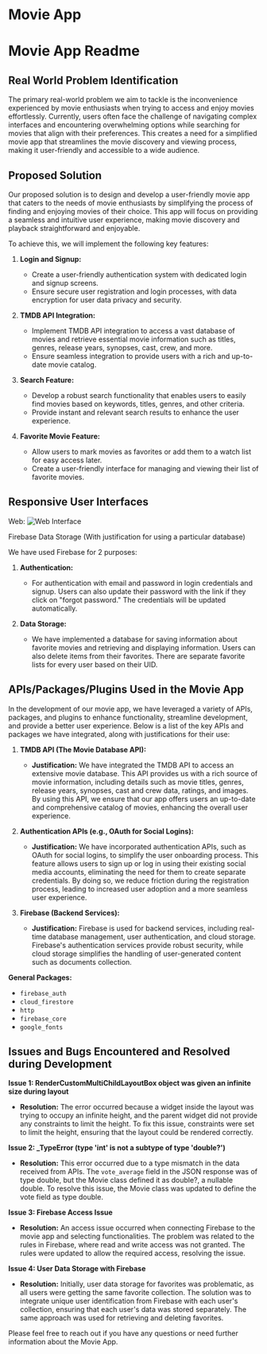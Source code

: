 # Movie App

# Movie App Readme

## Real World Problem Identification

The primary real-world problem we aim to tackle is the inconvenience experienced by movie enthusiasts when trying to access and enjoy movies effortlessly. Currently, users often face the challenge of navigating complex interfaces and encountering overwhelming options while searching for movies that align with their preferences. This creates a need for a simplified movie app that streamlines the movie discovery and viewing process, making it user-friendly and accessible to a wide audience.

## Proposed Solution

Our proposed solution is to design and develop a user-friendly movie app that caters to the needs of movie enthusiasts by simplifying the process of finding and enjoying movies of their choice. This app will focus on providing a seamless and intuitive user experience, making movie discovery and playback straightforward and enjoyable.

To achieve this, we will implement the following key features:

1. **Login and Signup:**
   - Create a user-friendly authentication system with dedicated login and signup screens.
   - Ensure secure user registration and login processes, with data encryption for user data privacy and security.

2. **TMDB API Integration:**
   - Implement TMDB API integration to access a vast database of movies and retrieve essential movie information such as titles, genres, release years, synopses, cast, crew, and more.
   - Ensure seamless integration to provide users with a rich and up-to-date movie catalog.

3. **Search Feature:**
   - Develop a robust search functionality that enables users to easily find movies based on keywords, titles, genres, and other criteria.
   - Provide instant and relevant search results to enhance the user experience.

4. **Favorite Movie Feature:**
   - Allow users to mark movies as favorites or add them to a watch list for easy access later.
   - Create a user-friendly interface for managing and viewing their list of favorite movies.

## Responsive User Interfaces

Web:
![Web Interface](link-to-web-screenshot)

Firebase Data Storage
(With justification for using a particular database)

We have used Firebase for 2 purposes:

1. **Authentication:**
   - For authentication with email and password in login credentials and signup. Users can also update their password with the link if they click on "forgot password." The credentials will be updated automatically.

2. **Data Storage:**
   - We have implemented a database for saving information about favorite movies and retrieving and displaying information. Users can also delete items from their favorites. There are separate favorite lists for every user based on their UID.

## APIs/Packages/Plugins Used in the Movie App

In the development of our movie app, we have leveraged a variety of APIs, packages, and plugins to enhance functionality, streamline development, and provide a better user experience. Below is a list of the key APIs and packages we have integrated, along with justifications for their use:

1. **TMDB API (The Movie Database API):**
   - **Justification:** We have integrated the TMDB API to access an extensive movie database. This API provides us with a rich source of movie information, including details such as movie titles, genres, release years, synopses, cast and crew data, ratings, and images. By using this API, we ensure that our app offers users an up-to-date and comprehensive catalog of movies, enhancing the overall user experience.

2. **Authentication APIs (e.g., OAuth for Social Logins):**
   - **Justification:** We have incorporated authentication APIs, such as OAuth for social logins, to simplify the user onboarding process. This feature allows users to sign up or log in using their existing social media accounts, eliminating the need for them to create separate credentials. By doing so, we reduce friction during the registration process, leading to increased user adoption and a more seamless user experience.

3. **Firebase (Backend Services):**
   - **Justification:** Firebase is used for backend services, including real-time database management, user authentication, and cloud storage. Firebase's authentication services provide robust security, while cloud storage simplifies the handling of user-generated content such as documents collection.

**General Packages:**
- `firebase_auth`
- `cloud_firestore`
- `http`
- `firebase_core`
- `google_fonts`

## Issues and Bugs Encountered and Resolved during Development

**Issue 1: RenderCustomMultiChildLayoutBox object was given an infinite size during layout**

- **Resolution:** The error occurred because a widget inside the layout was trying to occupy an infinite height, and the parent widget did not provide any constraints to limit the height. To fix this issue, constraints were set to limit the height, ensuring that the layout could be rendered correctly.

**Issue 2: _TypeError (type 'int' is not a subtype of type 'double?')**

- **Resolution:** This error occurred due to a type mismatch in the data received from APIs. The `vote_average` field in the JSON response was of type double, but the Movie class defined it as double?, a nullable double. To resolve this issue, the Movie class was updated to define the vote field as type double.

**Issue 3: Firebase Access Issue**

- **Resolution:** An access issue occurred when connecting Firebase to the movie app and selecting functionalities. The problem was related to the rules in Firebase, where read and write access was not granted. The rules were updated to allow the required access, resolving the issue.

**Issue 4: User Data Storage with Firebase**

- **Resolution:** Initially, user data storage for favorites was problematic, as all users were getting the same favorite collection. The solution was to integrate unique user identification from Firebase with each user's collection, ensuring that each user's data was stored separately. The same approach was used for retrieving and deleting favorites.

Please feel free to reach out if you have any questions or need further information about the Movie App.
